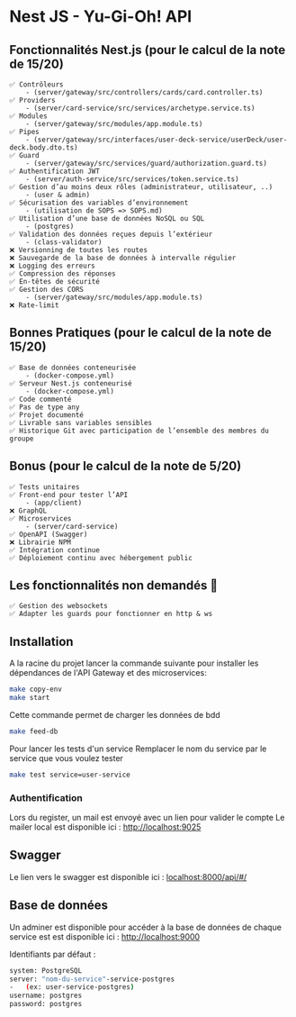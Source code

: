 # Nest JS - Yu-Gi-Oh! API
## Fonctionnalités Nest.js (pour le calcul de la note de 15/20)
    ✅ Contrôleurs
        - (server/gateway/src/controllers/cards/card.controller.ts)
    ✅ Providers
        - (server/card-service/src/services/archetype.service.ts)
    ✅ Modules
        - (server/gateway/src/modules/app.module.ts)
    ✅ Pipes
        - (server/gateway/src/interfaces/user-deck-service/userDeck/user-deck.body.dto.ts)
    ✅ Guard
        - (server/gateway/src/services/guard/authorization.guard.ts)
    ✅ Authentification JWT
        - (server/auth-service/src/services/token.service.ts)
    ✅ Gestion d’au moins deux rôles (administrateur, utilisateur, ..)
        - (user & admin)
    ✅ Sécurisation des variables d’environnement
        - (utilisation de SOPS => SOPS.md)
    ✅ Utilisation d’une base de données NoSQL ou SQL
        - (postgres)
    ✅ Validation des données reçues depuis l’extérieur
        - (class-validator)
    ❌ Versionning de toutes les routes
    ❌ Sauvegarde de la base de données à intervalle régulier
    ❌ Logging des erreurs
    ✅ Compression des réponses
    ✅ En-têtes de sécurité
    ✅ Gestion des CORS
        - (server/gateway/src/modules/app.module.ts)
    ❌ Rate-limit
## Bonnes Pratiques (pour le calcul de la note de 15/20)
    ✅ Base de données conteneurisée
        - (docker-compose.yml)
    ✅ Serveur Nest.js conteneurisé
        - (docker-compose.yml)
    ✅ Code commenté
    ✅ Pas de type any
    ✅ Projet documenté
    ✅ Livrable sans variables sensibles
    ✅ Historique Git avec participation de l’ensemble des membres du groupe
## Bonus (pour le calcul de la note de 5/20)
    ✅ Tests unitaires
    ✅ Front-end pour tester l’API
        - (app/client)
    ❌ GraphQL
    ✅ Microservices
        - (server/card-service)
    ✅ OpenAPI (Swagger)
    ❌ Librairie NPM
    ✅ Intégration continue
    ✅ Déploiement continu avec hébergement public
## Les fonctionnalités non demandés 🙂
    ✅ Gestion des websockets
    ✅ Adapter les guards pour fonctionner en http & ws
## Installation
A la racine du projet lancer la commande suivante pour installer les dépendances de l'API Gateway et des microservices:
```bash
make copy-env
make start
```

Cette commande permet de charger les données de bdd
```bash
make feed-db
```

Pour lancer les tests d'un service
Remplacer le nom du service par le service que vous voulez tester
```bash
make test service=user-service
```
### Authentification
Lors du register, un mail est envoyé avec un lien pour valider le compte
Le mailer local est disponible ici : [http://localhost:9025]('http://localhost:9025')

## Swagger 
Le lien vers le swagger est disponible ici : [localhost:8000/api/#/]('http://localhost:8000/api/#/')

## Base de données
Un adminer est disponible pour accéder à la base de données de chaque service est est disponible ici : [http://localhost:9000]('http://localhost:9000')

Identifiants par défaut :

```bash
system: PostgreSQL
server: "nom-du-service"-service-postgres
-   (ex: user-service-postgres)
username: postgres
password: postgres
```